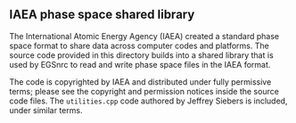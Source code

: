 ## IAEA phase space shared library

The International Atomic Energy Agency (IAEA) created a standard phase space
format to share data across computer codes and platforms. The source code provided
in this directory builds into a shared library that is used by EGSnrc to read
and write phase space files in the IAEA format.

The code is copyrighted by IAEA and distributed under fully permissive terms;
please see the copyright and permission notices inside the source code files.
The `utilities.cpp` code authored by Jeffrey Siebers is included, under similar
terms.

